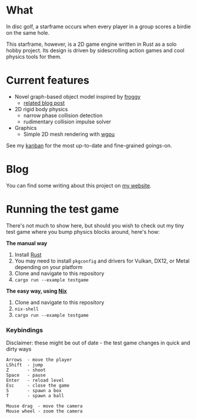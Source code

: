 # What

In disc golf, a starframe occurs when every player in a group scores a birdie on the same hole.

This starframe, however, is a 2D game engine written in Rust as a solo hobby project.
Its design is driven by sidescrolling action games and cool physics tools for them.

# Current features

- Novel graph-based object model inspired by [froggy](https://github.com/kvark/froggy)
  - [related blog post](https://moletrooper.github.io/blog/2020/08/starframe-1-architecture/)
- 2D rigid body physics
  - narrow phase collision detection
  - rudimentary collision impulse solver
- Graphics
  - Simple 2D mesh rendering with [wgpu](https://github.com/gfx-rs/wgpu-rs)

See my [kanban](https://github.com/MoleTrooper/starframe/projects/1) for the most up-to-date and fine-grained goings-on.

# Blog

You can find some writing about this project on [my website](https://moletrooper.github.io/blog/).

# Running the test game

There's not much to show here, but should you wish to check out my tiny test game
where you bump physics blocks around, here's how:

**The manual way**

1. Install [Rust](https://www.rust-lang.org/learn/get-started)
2. You may need to install `pkgconfig` and drivers for Vulkan, DX12, or Metal depending on your platform
3. Clone and navigate to this repository
4. `cargo run --example testgame`

**The easy way, using [Nix](https://nixos.org/nix/)**

1. Clone and navigate to this repository
2. `nix-shell`
3. `cargo run --example testgame`

### Keybindings

Disclaimer: these might be out of date - the test game changes in quick and dirty ways

```
Arrows  - move the player
LShift  - jump
Z       - shoot
Space   - pause
Enter   - reload level
Esc     - close the game
S       - spawn a box
T       - spawn a ball

Mouse drag  - move the camera
Mouse wheel - zoom the camera
```
